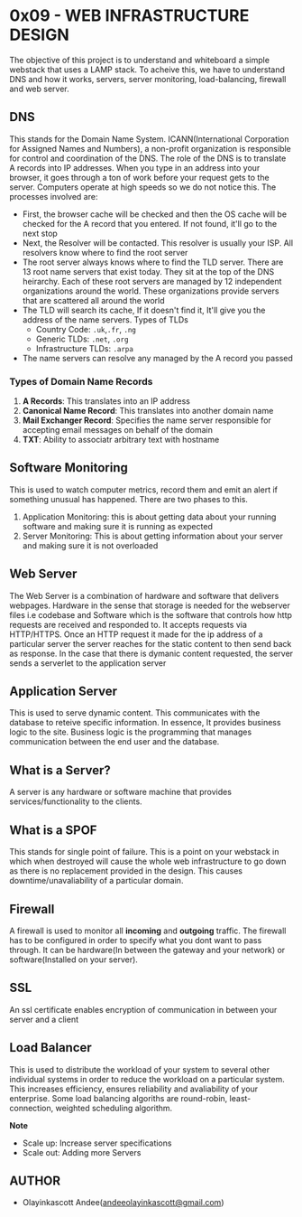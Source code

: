 # 0x09 - WEB INFRASTRUCTURE DESIGN
The objective of this project is to understand and whiteboard a simple webstack that uses a LAMP stack. To acheive this, we have to understand DNS and how it works, servers, server monitoring, load-balancing, firewall and web server.

## DNS
This stands for the Domain Name System. ICANN(International Corporation for Assigned Names and Numbers), a non-profit organization is responsible for control and coordination of the DNS. The role of the DNS is to translate A records into IP addresses. When you type in an address into your browser, it goes through a ton of work before your request gets to the server. Computers operate at high speeds so we do not notice this. The processes involved are:
* First, the browser cache will be checked and then the OS cache will be checked for the A record that you entered. If not found, it'll go to the next stop
* Next, the Resolver will be contacted. This resolver is usually your ISP. All resolvers know where to find the root server
* The root server always knows where to find the TLD server. There are 13 root name servers that exist today. They sit at the top of the DNS heirarchy. Each of these root servers are managed by 12 independent organizations around the world. These organizations provide servers that are scattered all around the world
* The TLD will search its cache, If it doesn't find it, It'll give you the address of the name servers.
    Types of TLDs
    * Country Code: `.uk`,`.fr`, `.ng`
    * Generic TLDs: `.net`, `.org`
    * Infrastructure TLDs: `.arpa` 
* The name servers can resolve any managed by the A record you passed

### Types of Domain Name Records
1. **A Records**: This translates into an IP address
2. **Canonical Name Record**: This translates into another domain name
3. **Mail Exchanger Record**: Specifies the name server responsible for accepting email messages on behalf of the domain
4. **TXT**: Ability to associatr arbitrary text with hostname

## Software Monitoring
This is used to watch computer metrics, record them and emit an alert if something unusual has happened. There are two phases to this.
1. Application Monitoring: this is about getting data about your running software and making sure it is running as expected
2. Server Monitoring: This is about getting information about your server and making sure it is not overloaded

## Web Server
The Web Server is a combination of hardware and software that delivers webpages. Hardware in the sense that storage is needed for the webserver files i.e codebase and Software which is the software that controls how http requests are received and responded to. It accepts requests via HTTP/HTTPS. Once an HTTP request it made for the ip address of a particular server the server reaches for the static content to then send back as response. In the case that there is dymanic content requested, the server sends a serverlet to the application server

## Application Server
This is used to serve dynamic content. This communicates with the database to reteive specific information. In essence, It provides business logic to the site. Business logic is the programming that manages communication between the end user and the database.

## What is a Server?
A server is any hardware or software machine that provides services/functionality to the clients.

## What is a SPOF
This stands for single point of failure. This is a point on your webstack in which when destroyed will cause the whole web infrastructure to go down as there is no replacement provided in the design. This causes downtime/unavaliability of a particular domain.

## Firewall
A firewall is used to monitor all **incoming** and **outgoing** traffic. The firewall has to be configured in order to specify what you dont want to pass through. It can be hardware(In between the gateway and your network) or software(Installed on your server).

## SSL
An ssl certificate enables encryption of communication in between your server and a client

## Load Balancer
This is used to distribute the workload of your system to several other individual systems in order to reduce the workload on a particular system. This increases efficiency, ensures reliability and avaliability of your enterprise. Some load balancing algoriths are round-robin, least-connection, weighted scheduling algorithm.

**Note**
* Scale up: Increase server specifications
* Scale out: Adding more Servers

## AUTHOR
* Olayinkascott Andee(andeeolayinkascott@gmail.com)
